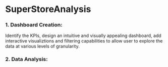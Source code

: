 # SuperStoreAnalysis
### 1. Dashboard Creation:
Identify the KPIs, design an intuitive and visually appealing dashboard, add interactive visualiztions and filtering capabilities to allow user to explore the data at various levels of granularity. <br>
### 2. Data Analysis:
